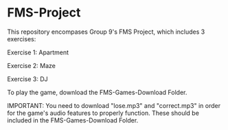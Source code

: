 # FMS-Project

This repository encompases Group 9's FMS Project, which includes 3 exercises:

Exercise 1: Apartment

Exercise 2: Maze

Exercise 3: DJ

To play the game, download the FMS-Games-Download Folder.

IMPORTANT: You need to download "lose.mp3" and "correct.mp3" in order for the game's audio features to properly function.
These should be included in the FMS-Games-Download Folder.
